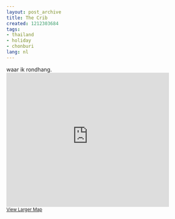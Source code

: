 ```yaml
---
layout: post_archive
title: The Crib
created: 1212303684
tags:
- thailand
- holiday
- chonburi
lang: nl
---
```

waar ik rondhang.<iframe width="425" height="350" frameborder="0" scrolling="no" marginheight="0" marginwidth="0" src="http://maps.google.com/maps?f=d&amp;hl=en&amp;geocode=&amp;saddr=Home+%40+13.325767,+100.948112&amp;daddr=&amp;mra=pe&amp;mrcr=0&amp;sll=13.327834,100.947146&amp;sspn=0.005992,0.011759&amp;ie=UTF8&amp;ll=13.325767,100.948112&amp;spn=0.006295,0.006469&amp;t=h&amp;output=embed&amp;s=AARTsJr98SkZjse-VZWfbqJz95oMP84d1w"></iframe><br /><small>[View Larger Map](http://maps.google.com/maps?f=d&hl=en&geocode=&saddr=Home+%40+13.325767,+100.948112&daddr=&mra=pe&mrcr=0&sll=13.327834,100.947146&sspn=0.005992,0.011759&ie=UTF8&ll=13.325767,100.948112&spn=0.006295,0.006469&t=h&source=embed)</small><!--break-->
